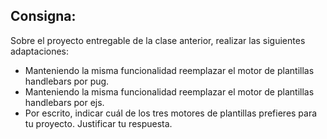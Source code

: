 ## Consigna:
<p>Sobre el proyecto entregable de la clase anterior, realizar las siguientes adaptaciones:
</p>
<ul>
<li>Manteniendo la misma funcionalidad reemplazar el motor de plantillas handlebars por pug.</li>
<li>Manteniendo la misma funcionalidad reemplazar el motor de plantillas handlebars por ejs.</li>
<li>Por escrito, indicar cuál de los tres motores de plantillas prefieres para tu proyecto. Justificar tu respuesta.</li>

</ul>